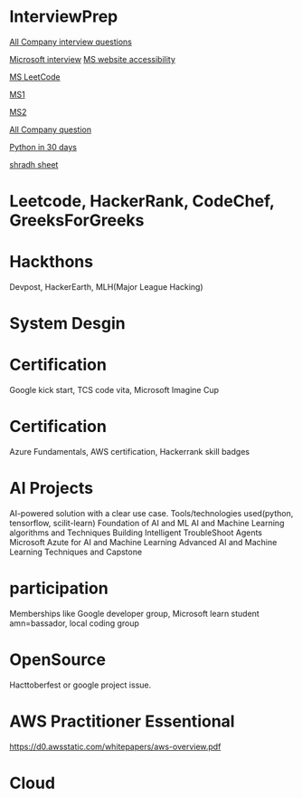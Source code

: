 # InterviewPrep

[All Company interview questions](https://github.com/hxu296/leetcode-company-wise-problems-2022?tab=readme-ov-file)

[Microsoft interview](https://www.geeksforgeeks.org/microsoft-topics-interview-preparation/)
[MS website accessibility](https://careers.microsoft.com/v2/global/en/accessibility.html)

[MS LeetCode](https://leetcode.com/problem-list/55vr69d7/)

[MS1](https://military.microsoft.com/mssa/#MSSA-pillars)

[MS2](https://leap.microsoft.com/en-US/)

[All Company question](https://gist.github.com/krishnadey30/88c4e2f601e96597974c00185e479532)

[Python in 30 days](https://github.com/HalilDeniz/Python30Days)

[shradh sheet](https://docs.google.com/spreadsheets/d/1mvlc8EYc3OVVU3X7NKoC0iZJr_45BL_pVxiJec0r94c/edit?gid=0#gid=0)

# Leetcode, HackerRank, CodeChef, GreeksForGreeks

# Hackthons
Devpost, HackerEarth, MLH(Major League Hacking)

# System Desgin

# Certification

Google kick start, TCS code vita, Microsoft Imagine Cup

# Certification
Azure Fundamentals,
AWS certification,
Hackerrank skill badges

# AI Projects
AI-powered solution with a clear use case.
Tools/technologies used(python, tensorflow, scilit-learn)
Foundation of AI and ML
AI and Machine Learning algorithms and Techniques
Building Intelligent TroubleShoot Agents
Microsoft Azute for AI and Machine Learning
Advanced AI and Machine Learning Techniques and Capstone

# participation
Memberships like Google developer group, Microsoft learn student amn=bassador, local coding group

# OpenSource
Hacttoberfest or google project issue.

# AWS Practitioner Essentional
https://d0.awsstatic.com/whitepapers/aws-overview.pdf

# Cloud 
